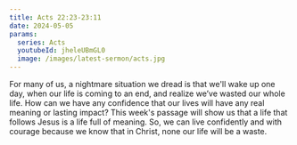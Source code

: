 ```yaml
---
title: Acts 22:23-23:11
date: 2024-05-05
params:
  series: Acts
  youtubeId: jheleUBmGL0
  image: /images/latest-sermon/acts.jpg
---
```

For many of us, a nightmare situation we dread is that we'll wake up one day, when our life is coming to an end, and realize we’ve wasted our whole life. How can we have any confidence that our lives will have any real meaning or lasting impact? This week's passage will show us that a life that follows Jesus is a life full of meaning. So, we can live confidently and with courage because we know that in Christ, none our life will be a waste.
